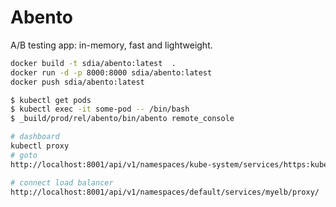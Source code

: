 # Abento

A/B testing app: in-memory, fast and lightweight.




``` bash
docker build -t sdia/abento:latest  .
docker run -d -p 8000:8000 sdia/abento:latest
docker push sdia/abento:latest
```


```bash
$ kubectl get pods
$ kubectl exec -it some-pod -- /bin/bash
$ _build/prod/rel/abento/bin/abento remote_console
```


```bash
# dashboard
kubectl proxy
# goto
http://localhost:8001/api/v1/namespaces/kube-system/services/https:kubernetes-dashboard:/proxy/#!/overview?namespace=default

# connect load balancer
http://localhost:8001/api/v1/namespaces/default/services/myelb/proxy/
```
